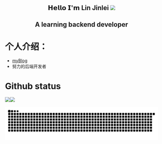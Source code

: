 

<p align="center">
<h2 height="200px" align="center">𝗛𝗲𝗹𝗹𝗼 𝗜'𝗺 Lin Jinlei <img src="https://cdn.jsdelivr.net/gh/MaleWeb/picture/images/techblog/hi.gif" width="25"></h2>
<h2 align="center">A learning backend developer</h3>
</p>


# 个人介绍：

- <a href="blog.zaizhong.icu">myBlog</a>
- 努力的后端开发者

# Github status

<img align="" height="137px" src="https://github-readme-stats.vercel.app/api?username=codingliu&hide_title=true&hide_border=true&show_icons=true&include_all_commits=true&line_height=21&bg_color=0,EC6C6C,FFD479,FFFC79,73FA79&theme=graywhite" /><img align="" height="137px" src="https://github-readme-stats.vercel.app/api/top-langs/?username=codingliu&hide_title=true&hide_border=true&layout=compact&bg_color=0,73FA79,73FDFF,D783FF&theme=graywhite&locale=cn" />

![grid snake animation](./assets/github-user-contribution.svg)


